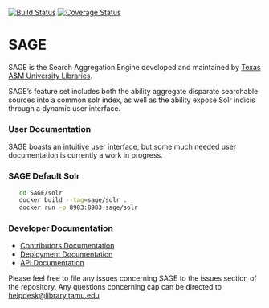 [![Build Status](https://travis-ci.org/TAMULib/SAGE.svg?branch=master)](https://travis-ci.org/TAMULib/SAGE)
[![Coverage Status](https://coveralls.io/repos/github/TAMULib/SAGE/badge.svg?branch=master)](https://coveralls.io/github/TAMULib/SAGE?branch=master)

# SAGE

SAGE is the Search Aggregation Engine developed and maintained by [Texas A&M University Libraries](http://library.tamu.edu). 

SAGE’s feature set includes both the ability aggregate disparate searchable sources into a common solr index, as well as the ability expose Solr indicis through a dynamic user interface.

### User Documentation

SAGE boasts an intuitive user interface, but some much needed user documentation is currently a work in progress.

### SAGE Default Solr

```bash
   cd SAGE/solr
   docker build --tag=sage/solr .
   docker run -p 8983:8983 sage/solr
```

### Developer Documentation

- [Contributors Documentation](https://github.com/TAMULib/SAGE/blob/master/CONTRIBUTING.md)
- [Deployment Documentation](https://github.com/TAMULib/SAGE/blob/master/DEPLOYING.md)
- [API Documentation](https://tamulib.github.io/SAGE)

Please feel free to file any issues concerning SAGE to the issues section of the repository. Any questions concerning cap can be directed to [helpdesk@library.tamu.edu]()
